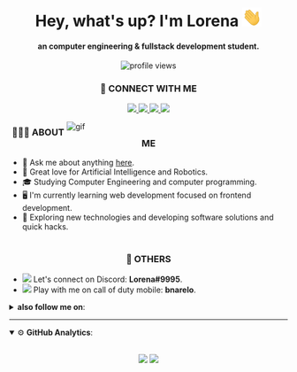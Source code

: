 <h1 align="center"> Hey, what's up? I'm Lorena <img src="https://github.com/devSouvik/devSouvik/blob/master/Hi.gif?raw=true" width="35"></h1>
<h4 align="center">an computer engineering & fullstack development student.</h4>

<p align="center">
  <img src="https://komarev.com/ghpvc/?username=narelo&color=blue" alt="profile views">
</p>

<h3 align="center">🤝 CONNECT WITH ME</h3>
<p align="center">
<a href="mailto:lorenabastosamz@gmail.com/">
<img src="https://img.shields.io/badge/-Gmail-c14321?logo=Gmail&logoColor=red&style=social">
</a>
<a href="https://www.linkedin.com/in/lorenabastos/">
<img src="https://img.shields.io/badge/-LinkedIn-blue?logo=Linkedin&logoColor=blue&style=social">
</a>
<a href="https://www.instagram.com/devhitech/">
<img src="https://img.shields.io/badge/-Instagram-E5E7E9?logo=Instagram&logoColor=FF00A2&style=social">
</a>
<a href="https://t.me/lorenabsts">
<img src="https://img.shields.io/badge/-Telegram-E5E7E9?logo=Telegram&style=social">
</a>
</p>

<img src="https://github.com/narelo/narelo/blob/main/gif.gif?raw=true" alt="gif" align="right" width="400">

<h3 align="center">👩🏽‍💻 ABOUT ME</h3>
<ul>
<li>💬 Ask me about anything <a href="https://github.com/narelo/narelo/issues">here</a>.</li>
<li>🤖 Great love for Artificial Intelligence and Robotics.</li>
<li>🎓 Studying Computer Engineering and computer programming.</li>
<li>🖥️ I'm currently learning web development focused on frontend development.</li>
<li> 🌱 Exploring new technologies and developing software solutions and quick hacks.</li>
<br>
</ul>
<h3 align="center">👾 OTHERS</h3>
<ul>
<li><img src="https://cdn4.iconfinder.com/data/icons/logos-and-brands/512/91_Discord_logo_logos-512.png" width="20"> Let's connect on Discord: <b>Lorena#9995</b>.</li>
<li><img src="https://static10.tgstat.ru/channels/_0/b4/b4019f29ef8316dd5a7bed1923367d93.jpg" width="20"> Play with me on call of duty mobile: <b>bnarelo</b>.</li>
</ul>

<details>
<summary><b>also follow me on</b>:</summary>
<br>
<ul>
<li><a href="https://app.rocketseat.com.br/me/lorenabastos"><img src="https://embed.filekitcdn.com/e/tBsgk1B9duMKbVtFjcLnK8/6kwAbrCXdvYVzhXpMy5CCY/email" width="100"></a></li>
<li><a href="https://web.digitalinnovation.one/users/lorenabastosamz?tab=achievements"><img src="https://mulherohomemdacasa.com.br/wp-content/uploads/2020/02/2.png" width="100"></a></li>
</ul>
</details>

<hr>

<details open>
<summary>⚙ <b>GitHub Analytics</b>: </summary>
<br>
<p align="center">
<img height="180em" src="https://github-readme-stats.vercel.app/api/top-langs/?username=narelo&layout=compact&langs_count=8&theme=radical&include_all_commits=true&count_private=true"/>
<img height="180em" src="https://github-readme-stats.vercel.app/api?username=narelo&show_icons=true&theme=dracula&bg_color=0,000000,130F40&include_all_commits=true&count_private=true"/>
</p>
</details>




